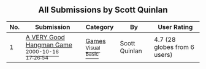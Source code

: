﻿<div align="center">

## All Submissions by Scott Quinlan

</div>

No.  | Submission | Category | By   | User Rating
---- | ---------- | -------- | ---- | -----------
1 | [A VERY Good Hangman Game<br /><sup>2000-10-16 17:26:54</sup>](https://github.com/Planet-Source-Code/scott-quinlan-a-very-good-hangman-game__1-12659) | [Games<br /><sup>Visual Basic</sup>](../ByCategory/games__1-38.md) | Scott Quinlan | 4.7 (28 globes from 6 users)
